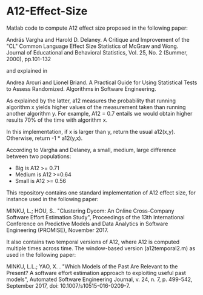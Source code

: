 # A12-Effect-Size

Matlab code to compute A12 effect size proposed in the following paper:

András Vargha and Harold D. Delaney. A Critique and Improvement of the "CL" Common Language Effect Size Statistics of McGraw and Wong. Journal of Educational and Behavioral Statistics, Vol. 25, No. 2 (Summer, 2000), pp.101-132

and explained in

Andrea Arcuri and Lionel Briand. A Practical Guide for Using Statistical Tests to Assess Randomized. Algorithms in Software Engineering.
 
 
As explained by the latter, a12 measures the probability that running algorithm x yields higher values of the measurement taken than running another algorithm y. For example, A12 = 0.7 entails we would obtain higher results 70% of the time with algorithm x.

In this implementation, if x is larger than y, return the usual a12(x,y).
Otherwise, return -1 * a12(y,x).

According to Vargha and Delaney, a small, medium, large difference between two populations:
+ Big is A12 >= 0.71
+ Medium is A12 >=0.64
+ Small is A12 >= 0.56

This repository contains one standard implementation of A12 effect size, for instance used in the following paper:

MINKU, L.; HOU, S.. "Clustering Dycom: An Online Cross-Company Software Effort Estimation Study", Proceedings of the 13th International Conference on Predictive Models and Data Analytics in Software Engineering (PROMISE), November 2017.

It also contains two temporal versions of A12, where A12 is computed multiple times across time. The window-based version (a12temporal2.m) as used in the following paper:

MINKU, L.L.; YAO, X. . "Which Models of the Past Are Relevant to the Present? A software effort estimation approach to exploiting useful past models", Automated Software Engineering Journal, v. 24, n. 7, p. 499-542, September 2017, doi: 10.1007/s10515-016-0209-7. 
 
